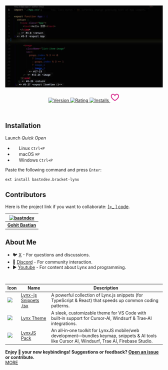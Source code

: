 ![Screenshot](https://raw.githubusercontent.com/bastndev/Bracket-Lynx/refs/heads/main/assets/images/screenshot.jpg)

<p align="center">
    <a href="https://marketplace.visualstudio.com/items?itemName=bastndev.bracket-lynx">
        <img src="https://vsmarketplacebadges.dev/version-short/bastndev.bracket-lynx.jpg?style=for-the-badge&colorA=FFFFFF&colorB=FFFFFF&color=000000&labelColor=FFFFFF&label=VERSION" alt="Version">
    </a>
    <a href="https://marketplace.visualstudio.com/items?itemName=bastndev.bracket-lynx">
        <img src="https://vsmarketplacebadges.dev/rating-short/bastndev.bracket-lynx.jpg?style=for-the-badge&colorA=FFFFFF&colorB=FFFFFF&color=000000&labelColor=FFFFFF&label=RATING" alt="Rating">
    </a>
    <a href="https://marketplace.visualstudio.com/items?itemName=bastndev.bracket-lynx">
        <img src="https://vsmarketplacebadges.dev/installs-short/bastndev.bracket-lynx.jpg?style=for-the-badge&colorA=FFFFFF&colorB=FFFFFF&color=000000&labelColor=FFFFFF&label=INSTALLS" alt="Installs">
    </a>
    <a href="https://github.com/sponsors/bastndev">
        <img src="https://raw.githubusercontent.com/bastndev/Bracket-Lynx/refs/heads/main/assets/images/sponsor.png" width="30px" alt="Sponsor Github">
    </a>
</p>

</br>

## Installation

Launch _Quick Open_

- <img src="https://www.kernel.org/theme/images/logos/favicon.png" width=16 height=16/> Linux `Ctrl+P`
- <img src="https://developer.apple.com/favicon.ico" width=16 height=16/> macOS `⌘P`
- <img src="https://www.microsoft.com/favicon.ico" width=16 height=16/> Windows `Ctrl+P`

Paste the following command and press `Enter`:

```
ext install bastndev.bracket-lynx
```

## Contributors

Here is the project link if you want to collaborate: [[>\_ ] code](https://github.com/bastndev/Lynx-keymap).

| [![bastndev](https://github.com/bastndev.png?size=100)](http://bastndev.com) |
| :--------------------------------------------------------------------------: |
|               **[Gohit Bastian](https://github.com/bastndev)**               |

## About Me

- 🐦 [X](https://twitter.com/bastndev) - For questions and discussions.
- 💬 [Discord](https://discord.com/invite/bgzvzP6aZH) - For community interaction.
- ▶️ [Youtube](https://www.youtube.com/@bastndev) - For content about Lynx and programming.

</br>

| Icon                                                                                                                                                | Name                                                                                                   | Description                                                                                                                                     |
| --------------------------------------------------------------------------------------------------------------------------------------------------- | ------------------------------------------------------------------------------------------------------ | ----------------------------------------------------------------------------------------------------------------------------------------------- |
| ![](https://bastndev.gallerycdn.vsassets.io/extensions/bastndev/lynx-js-snippets/0.2.0/1745166683713/Microsoft.VisualStudio.Services.Icons.Default) | [Lynx-js Snippets .tsx](https://marketplace.visualstudio.com/items?itemName=bastndev.lynx-js-snippets) | A powerful collection of Lynx.js snippets (for TypeScript & React) that speeds up common coding patterns.                                       |
| ![](https://bastndev.gallerycdn.vsassets.io/extensions/bastndev/lynx-theme/0.1.2/1744898058774/Microsoft.VisualStudio.Services.Icons.Default)       | [Lynx Theme](https://marketplace.visualstudio.com/items?itemName=bastndev.lynx-theme)                  | A sleek, customizable theme for VS Code with built‑in support for Cursor‑AI, Windsurf & Trae‑AI integrations.                                   |
| ![](https://bastndev.gallerycdn.vsassets.io/extensions/bastndev/lynxjs-pack/0.1.8/1745206864969/Microsoft.VisualStudio.Services.Icons.Default)      | [LynxJS Pack](https://marketplace.visualstudio.com/items?itemName=bastndev.lynxjs-pack)                | An all‑in‑one toolkit for LynxJS mobile/web development—bundles keymap, snippets & AI tools like Cursor AI, Windsurf, Trae AI, Firebase Studio. |

**Enjoy 🎉 your new keybindings! Suggestions or feedback? [Open an issue](https://github.com/bastndev/Bracket-Lynx/issues) or contribute.**  
[MORE](https://marketplace.visualstudio.com/publishers/bastndev)
